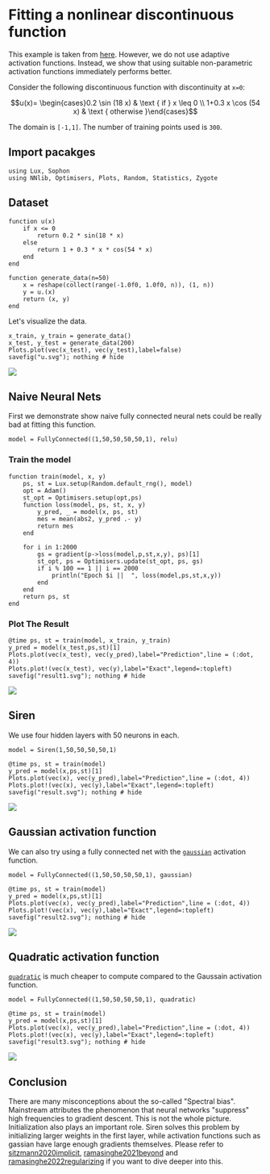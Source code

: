 # Fitting a nonlinear discontinuous function

This example is taken from [here](https://royalsocietypublishing.org/doi/epdf/10.1098/rspa.2020.0334). However, we do not use adaptive activation functions. Instead, we show that using suitable non-parametric activation functions immediately performs better.


Consider the following  discontinuous  function  with  discontinuity  at ``x=0``:

```math
u(x)= \begin{cases}0.2 \sin (18 x) & \text { if } x \leq 0 \\ 1+0.3 x \cos (54 x) & \text { otherwise }\end{cases}
```
The domain is ``[-1,1]``. The number of training points used is `300`.

## Import pacakges
```@example ds
using Lux, Sophon
using NNlib, Optimisers, Plots, Random, Statistics, Zygote
```

## Dataset

```@example ds
function u(x)
    if x <= 0
        return 0.2 * sin(18 * x)
    else
        return 1 + 0.3 * x * cos(54 * x)
    end
end

function generate_data(n=50)
    x = reshape(collect(range(-1.0f0, 1.0f0, n)), (1, n))
    y = u.(x)
    return (x, y)
end
```

Let's visualize the data.

```@example ds
x_train, y_train = generate_data()
x_test, y_test = generate_data(200)
Plots.plot(vec(x_test), vec(y_test),label=false)
savefig("u.svg"); nothing # hide
```
![](u.svg)

## Naive Neural Nets

First we demonstrate show naive fully connected neural nets could be really bad at fitting this function.
```@example ds
model = FullyConnected((1,50,50,50,50,1), relu)
```
### Train the model

```@example ds
function train(model, x, y)
    ps, st = Lux.setup(Random.default_rng(), model)
    opt = Adam()
    st_opt = Optimisers.setup(opt,ps)
    function loss(model, ps, st, x, y)
        y_pred, _ = model(x, ps, st)
        mes = mean(abs2, y_pred .- y)
        return mes
    end

    for i in 1:2000
        gs = gradient(p->loss(model,p,st,x,y), ps)[1]
        st_opt, ps = Optimisers.update(st_opt, ps, gs)
        if i % 100 == 1 || i == 2000
            println("Epoch $i ||  ", loss(model,ps,st,x,y))
        end
    end
    return ps, st
end

```
### Plot The Result
```@example ds
@time ps, st = train(model, x_train, y_train)
y_pred = model(x_test,ps,st)[1]
Plots.plot(vec(x_test), vec(y_pred),label="Prediction",line = (:dot, 4))
Plots.plot!(vec(x_test), vec(y),label="Exact",legend=:topleft)
savefig("result1.svg"); nothing # hide
```
![](result1.svg)

## Siren
We use four hidden layers with 50 neurons in each.
```@example ds
model = Siren(1,50,50,50,50,1)
```
```@example ds
@time ps, st = train(model)
y_pred = model(x,ps,st)[1]
Plots.plot(vec(x), vec(y_pred),label="Prediction",line = (:dot, 4))
Plots.plot!(vec(x), vec(y),label="Exact",legend=:topleft)
savefig("result.svg"); nothing # hide
```

![](result.svg)

## Gaussian activation function

We can also try using a fully connected net with the [`gaussian`](@ref) activation function.

```@example ds
model = FullyConnected((1,50,50,50,50,1), gaussian)
```

```@example ds
@time ps, st = train(model)
y_pred = model(x,ps,st)[1]
Plots.plot(vec(x), vec(y_pred),label="Prediction",line = (:dot, 4))
Plots.plot!(vec(x), vec(y),label="Exact",legend=:topleft)
savefig("result2.svg"); nothing # hide
```
![](result2.svg)


## Quadratic activation function

[`quadratic`](@ref) is much cheaper to compute compared to the Gaussain activation function.


```@example ds
model = FullyConnected((1,50,50,50,50,1), quadratic)
```

```@example ds
@time ps, st = train(model)
y_pred = model(x,ps,st)[1]
Plots.plot(vec(x), vec(y_pred),label="Prediction",line = (:dot, 4))
Plots.plot!(vec(x), vec(y),label="Exact",legend=:topleft)
savefig("result3.svg"); nothing # hide
```
![](result3.svg)

## Conclusion

There are many misconceptions about the so-called "Spectral bias". Mainstream attributes the phenomenon that neural networks "suppress" high frequencies to gradient descent. This is not the whole picture. Initialization also plays an important role. Siren solves this problem by initializing larger weights in the first layer, while activation functions such as gassian have large enough gradients themselves. Please refer to [sitzmann2020implicit](@cite), [ramasinghe2021beyond](@cite) and [ramasinghe2022regularizing](@cite) if you want to dive deeper into this.
